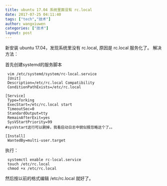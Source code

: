 ```yaml
---
title: ubuntu 17.04 系统里面没有 rc.local
date: 2017-07-25 04:11:40
tags: ["tech","技术"]
author: wangxiuwen
categories: ["技术"]
layout: post
---
```


新安装 ubuntu 17.04，发现系统里没有 rc.local,  原因是 rc.local 服务化了。
解决方法：

首先创建systemd的服务脚本

	 vim /etc/systemd/system/rc-local.service
	 [Unit]
	 Description=/etc/rc.local Compatibility
	 ConditionPathExists=/etc/rc.local
	 
	[Service]
	 Type=forking
	 ExecStart=/etc/rc.local start
	 TimeoutSec=0
	 StandardOutput=tty
	 RemainAfterExit=yes
	 SysVStartPriority=99
	#sysVstart这行可以删掉，我看启动日志中貌似报忽略这个了。。
	  
	[Install]
	 WantedBy=multi-user.target
	 
执行：

	 systemctl enable rc-local.service
	 touch /etc/rc.local
	 chmod +x /etc/rc.local
	 
然后按以前的格式编辑 /etc/rc.local 就好了。